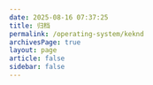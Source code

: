 ```yaml
---
date: 2025-08-16 07:37:25
title: 归档
permalink: /operating-system/keknd
archivesPage: true
layout: page
article: false
sidebar: false
---
```

